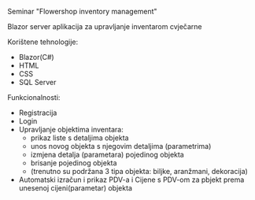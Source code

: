Seminar "Flowershop inventory management"

Blazor server aplikacija za upravljanje inventarom cvječarne

Korištene tehnologije:
- Blazor(C#)
- HTML
- CSS
- SQL Server

Funkcionalnosti:
- Registracija
- Login
- Upravljanje objektima inventara:
    - prikaz liste s detaljima objekta
    - unos novog objekta s njegovim detaljima (parametrima)
    - izmjena detalja (parametara) pojedinog objekta
    - brisanje pojedinog objekta
    - (trenutno su podržana 3 tipa objekta: biljke, aranžmani, dekoracija)
 - Automatski izračun i prikaz PDV-a i Cijene s PDV-om za pbjekt prema unesenoj cijeni(parametar) objekta  
